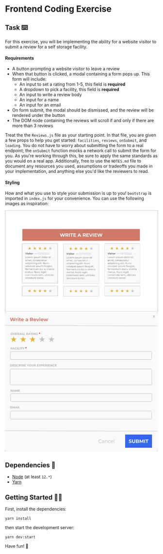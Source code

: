 # Frontend Coding Exercise

## Task ⌨️
For this exercise, you will be implementing the ability for a website visitor to submit a review for a self storage facility.

#### Requirements
- A button prompting a website visitor to leave a review
- When that button is clicked, a modal containing a form pops up. This form will include:
  - An input to set a rating from 1-5, this field is **required**
  - A dropdown to pick a facility, this field is **required**
  - An input to write a review body
  - An input for a name
  - An input for an email
- On form submit, the modal should be dismissed, and the review will be rendered under the button
- The DOM node containing the reviews will scroll if and only if there are more than 3 reviews

Treat the the `Reviews.js` file as your starting point. In that file, you are given a few props to help you get started: `facilities`, `reviews`, `onSubmit`, and `loading`. You do not have to worry about submitting the form to a real endpoint; the `onSubmit` function mocks a network call to submit the form for you. As you're working through this, be sure to apply the same standards as you would on a real app. Additionally, free to use the `NOTES.md` file to document any resources you used, assumptions or tradeoffs you made in your implementation, and anything else you'd like the reviewers to read.

#### Styling
How and what you use to style your submission is up to you! `bootstrap` is imported in `index.js` for your convenience. You can use the following images as inspiration:

![](./reviews.jpg)
![](./modal.jpg)


## Dependencies 🔧
- [Node](https://nodejs.org/en/) (at least `12.*`)
- [Yarn](https://classic.yarnpkg.com/lang/en/)

## Getting Started 🏃‍♀️
First, install the dependencies:
```
yarn install
```

then start the development server: 
```
yarn dev:start
```

Have fun! 💖

